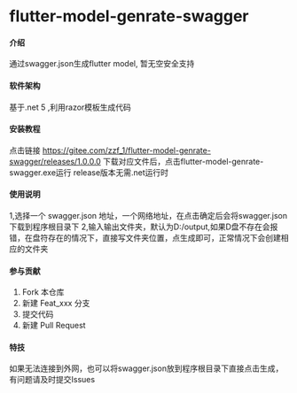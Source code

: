 # flutter-model-genrate-swagger

#### 介绍
通过swagger.json生成flutter model, 暂无空安全支持

#### 软件架构
基于.net 5 ,利用razor模板生成代码


#### 安装教程

点击链接
https://gitee.com/zzf_1/flutter-model-genrate-swagger/releases/1.0.0.0
下载对应文件后，点击flutter-model-genrate-swagger.exe运行 release版本无需.net运行时

#### 使用说明

1,选择一个 swagger.json 地址，一个网络地址，在点击确定后会将swagger.json下载到程序根目录下
2,输入输出文件夹，默认为D:/output,如果D盘不存在会报错，在盘符存在的情况下，直接写文件夹位置，点生成即可，正常情况下会创建相应的文件夹

#### 参与贡献

1.  Fork 本仓库
2.  新建 Feat_xxx 分支
3.  提交代码
4.  新建 Pull Request


#### 特技

如果无法连接到外网，也可以将swagger.json放到程序根目录下直接点击生成，有问题请及时提交Issues
